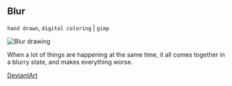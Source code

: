 ## Blur

`hand drawn`, `digital coloring` | `gimp`

![Blur drawing](../images/drawings/blur.png "Blur")

When a lot of things are happening at the same time, it all comes together in a blurry state, and makes everything worse.

<a class="button" href="https://www.deviantart.com/darkdimensiongd/art/Blur-867036761">DeviantArt</a>
